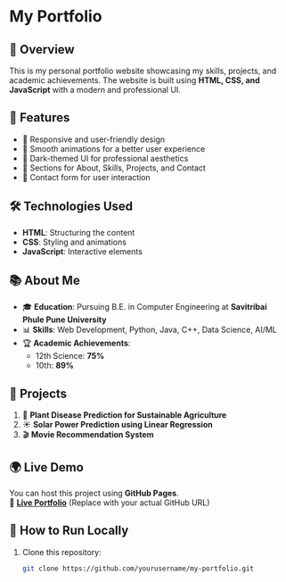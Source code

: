 # My Portfolio

## 🚀 Overview
This is my personal portfolio website showcasing my skills, projects, and academic achievements. The website is built using **HTML, CSS, and JavaScript** with a modern and professional UI.

## 📌 Features
- 🔹 Responsive and user-friendly design  
- 🔹 Smooth animations for a better user experience  
- 🔹 Dark-themed UI for professional aesthetics  
- 🔹 Sections for About, Skills, Projects, and Contact  
- 🔹 Contact form for user interaction  

## 🛠️ Technologies Used
- **HTML**: Structuring the content  
- **CSS**: Styling and animations  
- **JavaScript**: Interactive elements  

## 📚 About Me
- 🎓 **Education**: Pursuing B.E. in Computer Engineering at **Savitribai Phule Pune University**  
- 📊 **Skills**: Web Development, Python, Java, C++, Data Science, AI/ML  
- 🏆 **Academic Achievements**:  
  - 12th Science: **75%**  
  - 10th: **89%**  

## 💼 Projects
1. 🌱 **Plant Disease Prediction for Sustainable Agriculture**  
2. ☀️ **Solar Power Prediction using Linear Regression**  
3. 🎬 **Movie Recommendation System**  

## 🌍 Live Demo
You can host this project using **GitHub Pages**.  
🔗 **[Live Portfolio](https://yourusername.github.io/my-portfolio/)** (Replace with your actual GitHub URL)

## 🚀 How to Run Locally
1. Clone this repository:  
   ```bash
   git clone https://github.com/yourusername/my-portfolio.git
